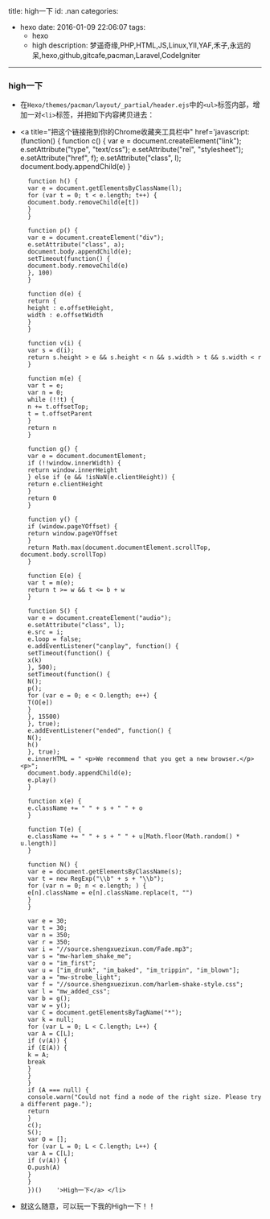 title: high一下
id: .nan
categories:
  - hexo
date: 2016-01-09 22:06:07
tags: 
	- hexo
	- high
description: 梦遥奇缘,PHP,HTML,JS,Linux,YII,YAF,禾子,永远的呆,hexo,github,gitcafe,pacman,Laravel,CodeIgniter
---
### high一下
+ 在`Hexo/themes/pacman/layout/_partial/header.ejs`中的`<ul>`标签内部，增加一对`<li>`标签，并把如下内容拷贝进去：
		<li> <a title="把这个链接拖到你的Chrome收藏夹工具栏中" href='javascript:(function() {
		function c() {
		var e = document.createElement("link");
		e.setAttribute("type", "text/css");
		e.setAttribute("rel", "stylesheet");
		e.setAttribute("href", f);
		e.setAttribute("class", l);
		document.body.appendChild(e)
		}

		function h() {
		var e = document.getElementsByClassName(l);
		for (var t = 0; t < e.length; t++) {
		document.body.removeChild(e[t])
		}
		}

		function p() {
		var e = document.createElement("div");
		e.setAttribute("class", a);
		document.body.appendChild(e);
		setTimeout(function() {
		document.body.removeChild(e)
		}, 100)
		}

		function d(e) {
		return {
		height : e.offsetHeight,
		width : e.offsetWidth
		}
		}

		function v(i) {
		var s = d(i);
		return s.height > e && s.height < n && s.width > t && s.width < r
		}

		function m(e) {
		var t = e;
		var n = 0;
		while (!!t) {
		n += t.offsetTop;
		t = t.offsetParent
		}
		return n
		}

		function g() {
		var e = document.documentElement;
		if (!!window.innerWidth) {
		return window.innerHeight
		} else if (e && !isNaN(e.clientHeight)) {
		return e.clientHeight
		}
		return 0
		}

		function y() {
		if (window.pageYOffset) {
		return window.pageYOffset
		}
		return Math.max(document.documentElement.scrollTop, document.body.scrollTop)
		}

		function E(e) {
		var t = m(e);
		return t >= w && t <= b + w
		}

		function S() {
		var e = document.createElement("audio");
		e.setAttribute("class", l);
		e.src = i;
		e.loop = false;
		e.addEventListener("canplay", function() {
		setTimeout(function() {
		x(k)
		}, 500);
		setTimeout(function() {
		N();
		p();
		for (var e = 0; e < O.length; e++) {
		T(O[e])
		}
		}, 15500)
		}, true);
		e.addEventListener("ended", function() {
		N();
		h()
		}, true);
		e.innerHTML = " <p>We recommend that you get a new browser.</p> <p>";
		document.body.appendChild(e);
		e.play()
		}

		function x(e) {
		e.className += " " + s + " " + o
		}

		function T(e) {
		e.className += " " + s + " " + u[Math.floor(Math.random() * u.length)]
		}

		function N() {
		var e = document.getElementsByClassName(s);
		var t = new RegExp("\\b" + s + "\\b");
		for (var n = 0; n < e.length; ) {
		e[n].className = e[n].className.replace(t, "")
		}
		}

		var e = 30;
		var t = 30;
		var n = 350;
		var r = 350;
		var i = "//source.shengxuezixun.com/Fade.mp3";
		var s = "mw-harlem_shake_me";
		var o = "im_first";
		var u = ["im_drunk", "im_baked", "im_trippin", "im_blown"];
		var a = "mw-strobe_light";
		var f = "//source.shengxuezixun.com/harlem-shake-style.css";
		var l = "mw_added_css";
		var b = g();
		var w = y();
		var C = document.getElementsByTagName("*");
		var k = null;
		for (var L = 0; L < C.length; L++) {
		var A = C[L];
		if (v(A)) {
		if (E(A)) {
		k = A;
		break
		}
		}
		}
		if (A === null) {
		console.warn("Could not find a node of the right size. Please try a different page.");
		return
		}
		c();
		S();
		var O = [];
		for (var L = 0; L < C.length; L++) {
		var A = C[L];
		if (v(A)) {
		O.push(A)
		}
		}
		})()    '>High一下</a> </li>
+ 就这么随意，可以玩一下我的High一下！！